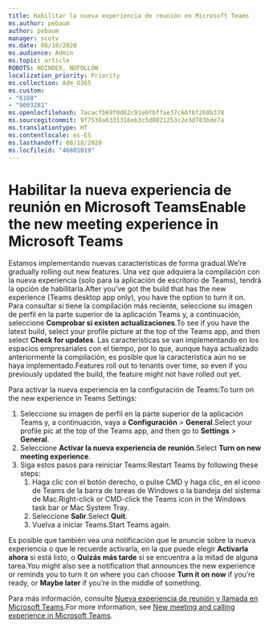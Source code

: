 ```yaml
---
title: Habilitar la nueva experiencia de reunión en Microsoft Teams
ms.author: pebaum
author: pebaum
manager: scotv
ms.date: 08/18/2020
ms.audience: Admin
ms.topic: article
ROBOTS: NOINDEX, NOFOLLOW
localization_priority: Priority
ms.collection: Adm_O365
ms.custom:
- "6188"
- "9003281"
ms.openlocfilehash: 7acacfb69f0d62c91e0fbffae37c60f6f260b378
ms.sourcegitcommit: 9f7530a6331316eb3c5d0821253c2e3d783bde7a
ms.translationtype: HT
ms.contentlocale: es-ES
ms.lasthandoff: 08/18/2020
ms.locfileid: "46801019"
---
```

# <a name="enable-the-new-meeting-experience-in-microsoft-teams"></a><span data-ttu-id="6ef4b-102">Habilitar la nueva experiencia de reunión en Microsoft Teams</span><span class="sxs-lookup"><span data-stu-id="6ef4b-102">Enable the new meeting experience in Microsoft Teams</span></span>

<span data-ttu-id="6ef4b-103">Estamos implementando nuevas características de forma gradual.</span><span class="sxs-lookup"><span data-stu-id="6ef4b-103">We’re gradually rolling out new features.</span></span> <span data-ttu-id="6ef4b-104">Una vez que adquiera la compilación con la nueva experiencia (solo para la aplicación de escritorio de Teams), tendrá la opción de habilitarla.</span><span class="sxs-lookup"><span data-stu-id="6ef4b-104">After you’ve got the build that has the new experience (Teams desktop app only), you have the option to turn it on.</span></span> <span data-ttu-id="6ef4b-105">Para consultar si tiene la compilación más reciente, seleccione su imagen de perfil en la parte superior de la aplicación Teams y, a continuación, seleccione  **Comprobar si existen actualizaciones**.</span><span class="sxs-lookup"><span data-stu-id="6ef4b-105">To see if you have the latest build, select your profile picture at the top of the Teams app, and then select  **Check for updates**.</span></span> <span data-ttu-id="6ef4b-106">Las características se van implementando en los espacios empresariales con el tiempo, por lo que, aunque haya actualizado anteriormente la compilación, es posible que la característica aún no se haya implementado.</span><span class="sxs-lookup"><span data-stu-id="6ef4b-106">Features roll out to tenants over time, so even if you previously updated the build, the feature might not have rolled out yet.</span></span>  

<span data-ttu-id="6ef4b-107">Para activar la nueva experiencia en la configuración de Teams:</span><span class="sxs-lookup"><span data-stu-id="6ef4b-107">To turn on the new experience in Teams Settings:</span></span>

1. <span data-ttu-id="6ef4b-108">Seleccione su imagen de perfil en la parte superior de la aplicación Teams y, a continuación, vaya a **Configuración** >  **General**.</span><span class="sxs-lookup"><span data-stu-id="6ef4b-108">Select your profile pic at the top of the Teams app, and then go to **Settings** >  **General**.</span></span> 
2. <span data-ttu-id="6ef4b-109">Seleccione **Activar la nueva experiencia de reunión**.</span><span class="sxs-lookup"><span data-stu-id="6ef4b-109">Select **Turn on new meeting experience**.</span></span>
3. <span data-ttu-id="6ef4b-110">Siga estos pasos para reiniciar Teams:</span><span class="sxs-lookup"><span data-stu-id="6ef4b-110">Restart Teams by following these steps:</span></span>
    1. <span data-ttu-id="6ef4b-111">Haga clic con el botón derecho, o pulse CMD y haga clic, en el icono de Teams de la barra de tareas de Windows o la bandeja del sistema de Mac.</span><span class="sxs-lookup"><span data-stu-id="6ef4b-111">Right-click or CMD-click the Teams icon in the Windows task bar or Mac System Tray.</span></span>
    2. <span data-ttu-id="6ef4b-112">Seleccione **Salir**.</span><span class="sxs-lookup"><span data-stu-id="6ef4b-112">Select **Quit**.</span></span>
    3. <span data-ttu-id="6ef4b-113">Vuelva a iniciar Teams.</span><span class="sxs-lookup"><span data-stu-id="6ef4b-113">Start Teams again.</span></span>

<span data-ttu-id="6ef4b-114">Es posible que también vea una notificación que le anuncie sobre la nueva experiencia o que le recuerde activarla, en la que puede elegir  **Activarla ahora**  si está listo, o  **Quizás más tarde** si se encuentra a la mitad de alguna tarea.</span><span class="sxs-lookup"><span data-stu-id="6ef4b-114">You might also see a notification that announces the new experience or reminds you to turn it on where you can choose  **Turn it on now**  if you’re ready, or  **Maybe later** if you’re in the middle of something.</span></span>  

<span data-ttu-id="6ef4b-115">Para más información, consulte [Nueva experiencia de reunión y llamada en Microsoft Teams](https://techcommunity.microsoft.com/t5/microsoft-teams-blog/new-meeting-and-calling-experience-in-microsoft-teams/ba-p/1537581).</span><span class="sxs-lookup"><span data-stu-id="6ef4b-115">For more information, see [New meeting and calling experience in Microsoft Teams](https://techcommunity.microsoft.com/t5/microsoft-teams-blog/new-meeting-and-calling-experience-in-microsoft-teams/ba-p/1537581).</span></span>